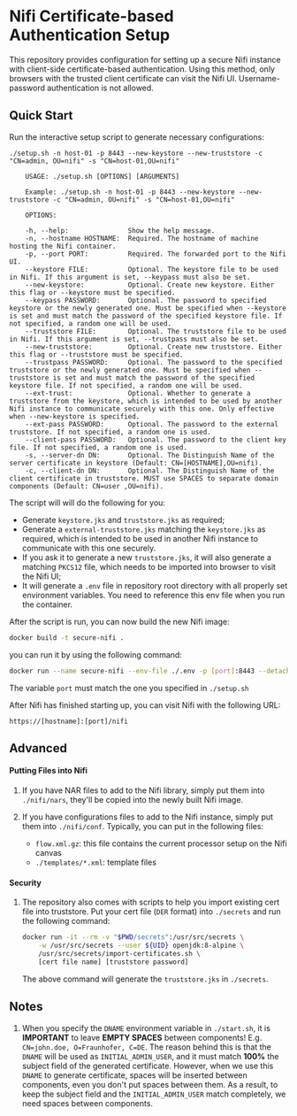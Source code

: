 # Nifi Certificate-based Authentication Setup

This repository provides configuration for setting up a secure Nifi instance
with client-side certificate-based authentication. Using this method, only 
browsers with the trusted client certificate can visit the Nifi UI. Username-password authentication is not allowed.

## Quick Start
Run the interactive setup script to generate necessary configurations:
```
./setup.sh -n host-01 -p 8443 --new-keystore --new-truststore -c "CN=admin, OU=nifi" -s "CN=host-01,OU=nifi"

    USAGE: ./setup.sh [OPTIONS] [ARGUMENTS]

    Example: ./setup.sh -n host-01 -p 8443 --new-keystore --new-truststore -c "CN=admin, OU=nifi" -s "CN=host-01,OU=nifi"

    OPTIONS:
    
    -h, --help:               Show the help message.
    -n, --hostname HOSTNAME:  Required. The hostname of machine hosting the Nifi container.
    -p, --port PORT:          Required. The forwarded port to the Nifi UI.
    --keystore FILE:          Optional. The keystore file to be used in Nifi. If this argument is set, --keypass must also be set.
    --new-keystore:           Optional. Create new keystore. Either this flag or --keystore must be specified.
    --keypass PASSWORD:       Optional. The password to specified keystore or the newly generated one. Must be specified when --keystore is set and must match the password of the specified keystore file. If not specified, a random one will be used.
    --truststore FILE:        Optional. The truststore file to be used in Nifi. If this argument is set, --trustpass must also be set.
    --new-truststore:         Optional. Create new truststore. Either this flag or --truststore must be specified.
    --trustpass PASSWORD:     Optional. The password to the specified truststore or the newly generated one. Must be specified when --truststore is set and must match the password of the specified keystore file. If not specified, a random one will be used.
    --ext-trust:              Optional. Whether to generate a truststore from the keystore, which is intended to be used by another Nifi instance to communicate securely with this one. Only effective when --new-keystore is specified.
    --ext-pass PASSWORD:      Optional. The password to the external truststore. If not specified, a random one is used.
    --client-pass PASSWORD:   Optional. The password to the client key file. If not specified, a random one is used.
    -s, --server-dn DN:       Optional. The Distinguish Name of the server certificate in keystore (Default: CN=[HOSTNAME],OU=nifi).
    -c, --client-dn DN:       Optional. The Distinguish Name of the client certificate in truststore. MUST use SPACES to separate domain components (Default: CN=user ,OU=nifi).

```
The script will will do the following for you:  
- Generate `keystore.jks` and `truststore.jks` as required;
- Generate a `external-truststore.jks` matching the `keystore.jks` as required, which is intended to be used in another Nifi instance to communicate with this one securely.
- If you ask it to generate a new `truststore.jks`, it will also generate a matching `PKCS12` file, which needs to be imported into browser to visit the Nifi UI;
- It will generate a `.env` file in repository root directory with all properly set environment variables. You need to reference this env file when you run the container.
 
After the script is run, you can now build the new Nifi image:
```bash
docker build -t secure-nifi .
```

you can run it by using the following command:
```bash
docker run --name secure-nifi --env-file ./.env -p [port]:8443 --detach secure-nifi
```
The variable `port` must match the one you specified in `./setup.sh`  

After Nifi has finished starting up, you can visit Nifi with the following URL:
 ```
 https://[hostname]:[port]/nifi
 ```
 
## Advanced

#### Putting Files into Nifi
1. If you have NAR files to add to the Nifi library, simply put them into `./nifi/nars`, they'll be copied into the newly built Nifi image.  

2. If you have configurations files to add to the Nifi instance, simply put them into `./nifi/conf`. Typically, you can put in the following files:
    - `flow.xml.gz`: this file contains the current processor setup on the Nifi canvas
    - `./templates/*.xml`: template files   

#### Security
1. The repository also comes with scripts to help you import existing cert file into truststore. Put your cert file (`DER` format) into `./secrets` and run the following command:
    ```bash
    docker run -it --rm -v "$PWD/secrets":/usr/src/secrets \
        -w /usr/src/secrets --user ${UID} openjdk:8-alpine \
        /usr/src/secrets/import-certificates.sh \
        [cert file name] [truststore password]
    ```
    The above command will generate the `truststore.jks` in `./secrets`.


## Notes
1. When you specify the `DNAME` environment variable in `./start.sh`, it is 
 **IMPORTANT** to leave **EMPTY SPACES** between components! E.g. `CN=john.doe, O=Fraunhofer, C=DE`.
 The reason behind this is that the `DNAME` will be used as `INITIAL_ADMIN_USER`, and it 
 must match **100%** the subject field of the generated certificate. However, when we use this `DNAME` 
 to generate certificate, spaces will be inserted between components, even you don't put spaces between them.
 As a result, to keep the subject field and the `INITIAL_ADMIN_USER` match completely, we need spaces between components.